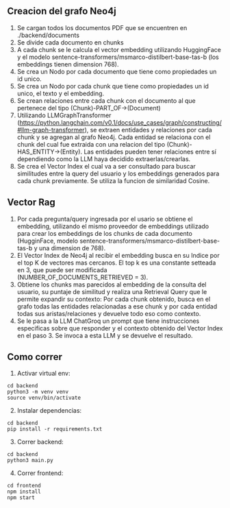 ## Creacion del grafo Neo4j
1. Se cargan todos los documentos PDF que se encuentren en ./backend/documents
2. Se divide cada documento en chunks
3. A cada chunk se le calcula el vector embedding utilizando HuggingFace y el modelo sentence-transformers/msmarco-distilbert-base-tas-b (los embeddings tienen dimension 768).
4. Se crea un Nodo por cada documento que tiene como propiedades un id unico.
5. Se crea un Nodo por cada chunk que tiene como propiedades un id unico, el texto y el embedding.
6. Se crean relaciones entre cada chunk con el documento al que pertenece del tipo (Chunk)-PART_OF->(Document)
7. Utilizando LLMGraphTransformer (https://python.langchain.com/v0.1/docs/use_cases/graph/constructing/#llm-graph-transformer), se extraen entidades y relaciones por cada chunk y se agregan al grafo Neo4j. Cada entidad se relaciona con el chunk del cual fue extraida con una relacion del tipo (Chunk)-HAS_ENTITY->(Entity). Las entidades pueden tener relaciones entre sí dependiendo como la LLM haya decidido extraerlas/crearlas.
8. Se crea el Vector Index el cual va a ser consultado para buscar similitudes entre la query del usuario y los embeddings generados para cada chunk previamente. Se utiliza la funcion de similaridad Cosine.

## Vector Rag
1. Por cada pregunta/query ingresada por el usario se obtiene el embedding, utilizando el mismo proveedor de embeddings utilizado para crear los embeddings de los chunks de cada documento (HugginFace, modelo sentence-transformers/msmarco-distilbert-base-tas-b y una dimension de 768).
2. El Vector Index de Neo4j al recibir el embedding busca en su Indice por el top K de vectores mas cercanos. El top k es una constante setteada en 3, que puede ser modificada (NUMBER_OF_DOCUMENTS_RETRIEVED = 3).
3. Obtiene los chunks mas parecidos al embedding de la consulta del usuario, su puntaje de similitud y realiza una Retrieval Query que le permite expandir su contexto: Por cada chunk obtenido, busca en el grafo todas las entidades relacionadas a ese chunk y por cada entidad todas sus aristas/relaciones y devuelve todo eso como contexto.
4. Se le pasa a la LLM ChatGroq un prompt que tiene instrucciones especificas sobre que responder y el contexto obtenido del Vector Index en el paso 3. Se invoca a esta LLM y se devuelve el resultado. 
 

## Como correr
1. Activar virtual env:
```
cd backend
python3 -m venv venv
source venv/bin/activate
```
2. Instalar dependencias:
```
cd backend
pip install -r requirements.txt
```
3. Correr backend:
```
cd backend
python3 main.py
```
4. Correr frontend:
```
cd frontend
npm install
npm start
```
